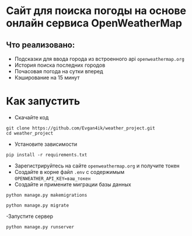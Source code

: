# Сайт для поиска погоды на основе онлайн сервиса OpenWeatherMap

## Что реализовано:
- Подсказки для ввода города из встроенного api `openweathermap.org`
- История поиска последних городов
- Почасовая погода на сутки вперед
- Кэширование на 15 минут

# Как запустить
- Скачайте код
```
git clone https://github.com/Evgan4ik/weather_project.git
cd weather_project
```
- Установите зависимости
```
pip install -r requirements.txt
```
- Зарегистрируйтесь на сайте `openweathermap.org` и получите токен
- Создайте в корне файл `.env` c содержимым `OPENWEATHER_API_KEY=ваш_токен`
- Создайте и примените миграции базы данных
```
python manage.py makemigrations

python manage.py migrate
```
-Запустите сервер
```
python manage.py runserver

```

